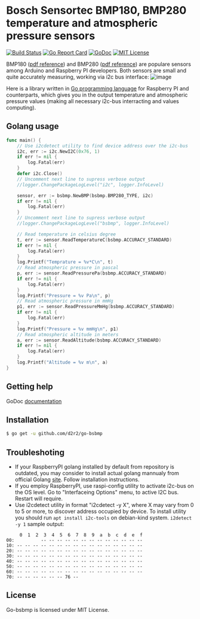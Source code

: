 Bosch Sensortec BMP180, BMP280 temperature and atmospheric pressure sensors
===========================================================================

[![Build Status](https://travis-ci.org/d2r2/go-bsbmp.svg?branch=master)](https://travis-ci.org/d2r2/go-bsbmp)
[![Go Report Card](https://goreportcard.com/badge/github.com/d2r2/go-bsbmp)](https://goreportcard.com/report/github.com/d2r2/go-bsbmp)
[![GoDoc](https://godoc.org/github.com/d2r2/go-bsbmp?status.svg)](https://godoc.org/github.com/d2r2/go-bsbmp)
[![MIT License](http://img.shields.io/badge/License-MIT-yellow.svg)](./LICENSE)

BMP180 ([pdf reference](https://raw.github.com/d2r2/go-bsbmp/master/docs/BST-BMP180-DS000-09.pdf.pdf)) and BMP280 ([pdf reference](https://raw.github.com/d2r2/go-bsbmp/master/docs/BST-BMP280-DS001-11.pdf.pdf)) are populare sensors among Arduino and Raspberry PI developers.
Both sensors are small and quite accurately measuring, working via i2c bus interface:
![image](https://raw.github.com/d2r2/go-bsbmp/master/docs/bmp180_bmp280_1.jpg)

Here is a library written in [Go programming language](https://golang.org/) for Raspberry PI and counterparts, which gives you in the output temperature and atmospheric pressure values (making all necessary i2c-bus interracting and values computing).

Golang usage
------------


```go
func main() {
	// Use i2cdetect utility to find device address over the i2c-bus
	i2c, err := i2c.NewI2C(0x76, 1)
	if err != nil {
		log.Fatal(err)
	}
	defer i2c.Close()
	// Uncomment next line to supress verbose output
	//logger.ChangePackageLogLevel("i2c", logger.InfoLevel)

	sensor, err := bsbmp.NewBMP(bsbmp.BMP280_TYPE, i2c)
	if err != nil {
		log.Fatal(err)
	}
	// Uncomment next line to supress verbose output
	//logger.ChangePackageLogLevel("bsbmp", logger.InfoLevel)

	// Read temperature in celsius degree
	t, err := sensor.ReadTemperatureC(bsbmp.ACCURACY_STANDARD)
	if err != nil {
		log.Fatal(err)
	}
	log.Printf("Temprature = %v*C\n", t)
	// Read atmospheric pressure in pascal
	p, err := sensor.ReadPressurePa(bsbmp.ACCURACY_STANDARD)
	if err != nil {
		log.Fatal(err)
	}
	log.Printf("Pressure = %v Pa\n", p)
	// Read atmospheric pressure in mmHg
	p1, err := sensor.ReadPressureMmHg(bsbmp.ACCURACY_STANDARD)
	if err != nil {
		log.Fatal(err)
	}
	log.Printf("Pressure = %v mmHg\n", p1)
	// Read atmospheric altitude in meters
	a, err := sensor.ReadAltitude(bsbmp.ACCURACY_STANDARD)
	if err != nil {
		log.Fatal(err)
	}
	log.Printf("Altitude = %v m\n", a)
}
```


Getting help
------------

GoDoc [documentation](http://godoc.org/github.com/d2r2/go-hd44780)

Installation
------------

```bash
$ go get -u github.com/d2r2/go-bsbmp
```

Troubleshoting
--------------

- If your RaspberryPI golang installed by default from repository is outdated, you may consider
to install actual golang mannualy from official Golang [site](https://golang.org/dl/). Follow installation instructions.
- If you employ RaspberryPI, use raspi-config utility to activate i2c-bus on the OS level.
Go to "Interfaceing Options" menu, to active I2C bus. Restart will require.
- Use i2cdetect utility in format "i2cdetect -y X", where X may vary from 0 to 5 or more,
to discover address occupied by device. To install utility you should run
`apt install i2c-tools` on debian-kind system. `i2detect -y 1` sample output:
```
     0  1  2  3  4  5  6  7  8  9  a  b  c  d  e  f
00:          -- -- -- -- -- -- -- -- -- -- -- -- --
10: -- -- -- -- -- -- -- -- -- -- -- -- -- -- -- --
20: -- -- -- -- -- -- -- -- -- -- -- -- -- -- -- --
30: -- -- -- -- -- -- -- -- -- -- -- -- -- -- -- --
40: -- -- -- -- -- -- -- -- -- -- -- -- -- -- -- --
50: -- -- -- -- -- -- -- -- -- -- -- -- -- -- -- --
60: -- -- -- -- -- -- -- -- -- -- -- -- -- -- -- --
70: -- -- -- -- -- -- 76 --    
```


License
-------

Go-bsbmp is licensed under MIT License.
